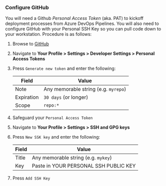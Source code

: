 ### Configure GitHub

You will need a Github _Personal Access Token_ (aka. PAT) to kickoff deployment processes from Azure DevOps Pipelines. You will also need to configure GitHub with your Personal SSH Key so you can pull code down to your workstation. Procedure is as follows:

1. Browse to [GitHub]({{site.data.urls.github}})

1. Navigate to **Your Profile > Settings > Developer Settings > Personal Access Tokens**

1. Press `Generate new token` and enter the following:

    | Field | Value |
    |-------|-------|
    | Note  | Any memorable string (e.g. `myrepo`) |
    | Expiration | `30 days` (or longer) | 
    | Scope | `repo:*` |

1. Safeguard your `Personal Access Token`

1. Navigate to **Your Profile > Settings > SSH and GPG keys**

1. Press `New SSK key` and enter the following:

    | Field | Value |
    |-------|-------|
    | Title  | Any memorable string (e.g. `mykey`) |
    | Key | Paste in YOUR PERSONAL SSH PUBLIC KEY | 

1. Press `Add SSH Key`